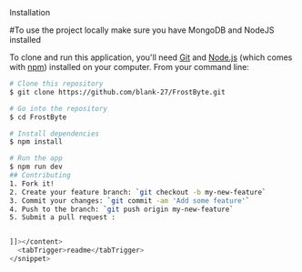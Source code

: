 <snippet>
  <content><![CDATA[
##Target
Our application focuses on providing a solution to small coaching centres to provide online classes to intrested students and

## Installation
#To use the project locally make sure you have MongoDB and NodeJS installed 

To clone and run this application, you'll need [Git](https://git-scm.com) and [Node.js](https://nodejs.org/en/download/) (which comes with [npm](http://npmjs.com)) installed on your computer. From your command line:

```bash
# Clone this repository
$ git clone https://github.com/blank-27/FrostByte.git

# Go into the repository
$ cd FrostByte

# Install dependencies
$ npm install

# Run the app
$ npm run dev
## Contributing
1. Fork it!
2. Create your feature branch: `git checkout -b my-new-feature`
3. Commit your changes: `git commit -am 'Add some feature'`
4. Push to the branch: `git push origin my-new-feature`
5. Submit a pull request :


]]></content>
  <tabTrigger>readme</tabTrigger>
</snippet>